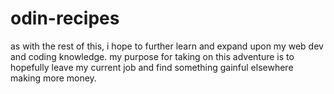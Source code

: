 # odin-recipes
as with the rest of this, i hope to further learn and expand upon my web dev and coding knowledge. my purpose for taking on this adventure is to hopefully leave my current job and find something gainful elsewhere making more money.
